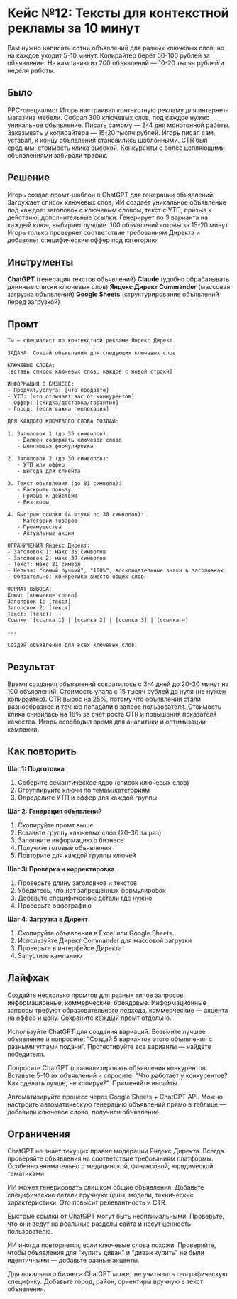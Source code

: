 # Кейс №12: Тексты для контекстной рекламы за 10 минут

Вам нужно написать сотни объявлений для разных ключевых слов, но на каждое уходит 5-10 минут. Копирайтер берёт 50-100 рублей за объявление. На кампанию из 200 объявлений — 10-20 тысяч рублей и неделя работы.

## Было

PPC-специалист Игорь настраивал контекстную рекламу для интернет-магазина мебели. Собрал 300 ключевых слов, под каждое нужно уникальное объявление. Писать самому — 3-4 дня монотонной работы. Заказывать у копирайтера — 15-20 тысяч рублей. Игорь писал сам, уставал, к концу объявления становились шаблонными. CTR был средним, стоимость клика высокой. Конкуренты с более цепляющими объявлениями забирали трафик.

## Решение

Игорь создал промт-шаблон в ChatGPT для генерации объявлений. Загружает список ключевых слов, ИИ создаёт уникальное объявление под каждое: заголовок с ключевым словом, текст с УТП, призыв к действию, дополнительные ссылки. Генерирует по 3 варианта на каждый ключ, выбирает лучшие. 100 объявлений готовы за 15-20 минут. Игорь только проверяет соответствие требованиям Директа и добавляет специфические оффер под категорию.

## Инструменты

**ChatGPT** (генерация текстов объявлений)
**Claude** (удобно обрабатывать длинные списки ключевых слов)
**Яндекс Директ Commander** (массовая загрузка объявлений)
**Google Sheets** (структурирование объявлений перед загрузкой)

## Промт

```
Ты — специалист по контекстной рекламе Яндекс Директ.

ЗАДАЧА: Создай объявления для следующих ключевых слов

КЛЮЧЕВЫЕ СЛОВА:
[вставь список ключевых слов, каждое с новой строки]

ИНФОРМАЦИЯ О БИЗНЕСЕ:
- Продукт/услуга: [что продаёте]
- УТП: [что отличает вас от конкурентов]
- Оффер: [скидка/доставка/гарантия]
- Город: [если важна геолокация]

ДЛЯ КАЖДОГО КЛЮЧЕВОГО СЛОВА СОЗДАЙ:

1. Заголовок 1 (до 35 символов):
   - Должен содержать ключевое слово
   - Цепляющая формулировка

2. Заголовок 2 (до 30 символов):
   - УТП или оффер
   - Выгода для клиента

3. Текст объявления (до 81 символа):
   - Раскрыть пользу
   - Призыв к действию
   - Без воды

4. Быстрые ссылки (4 штуки по 30 символов):
   - Категории товаров
   - Преимущества
   - Актуальные акции

ОГРАНИЧЕНИЯ Яндекс Директ:
- Заголовок 1: макс 35 символов
- Заголовок 2: макс 30 символов
- Текст: макс 81 символ
- Нельзя: "самый лучший", "100%", восклицательные знаки в заголовках
- Обязательно: конкретика вместо общих слов

ФОРМАТ ВЫВОДА:
Ключ: [ключевое слово]
Заголовок 1: [текст]
Заголовок 2: [текст]
Текст: [текст]
Ссылки: [ссылка 1] | [ссылка 2] | [ссылка 3] | [ссылка 4]

---

Создай объявления для всех ключевых слов.
```

## Результат

Время создания объявлений сократилось с 3-4 дней до 20-30 минут на 100 объявлений. Стоимость упала с 15 тысяч рублей до нуля (не нужен копирайтер). CTR вырос на 25%, потому что объявления стали разнообразнее и точнее попадали в запрос пользователя. Стоимость клика снизилась на 18% за счёт роста CTR и повышения показателя качества. Игорь освободил время для аналитики и оптимизации кампаний.

## Как повторить

**Шаг 1: Подготовка**
1. Соберите семантическое ядро (список ключевых слов)
2. Сгруппируйте ключи по темам/категориям
3. Определите УТП и оффер для каждой группы

**Шаг 2: Генерация объявлений**
1. Скопируйте промт выше
2. Вставьте группу ключевых слов (20-30 за раз)
3. Заполните информацию о бизнесе
4. Получите готовые объявления
5. Повторите для каждой группы ключей

**Шаг 3: Проверка и корректировка**
1. Проверьте длину заголовков и текстов
2. Убедитесь, что нет запрещённых формулировок
3. Добавьте специфические детали где нужно
4. Проверьте орфографию

**Шаг 4: Загрузка в Директ**
1. Скопируйте объявления в Excel или Google Sheets
2. Используйте Директ Commander для массовой загрузки
3. Проверьте в интерфейсе Директа
4. Запустите кампанию

## Лайфхак

Создайте несколько промтов для разных типов запросов: информационные, коммерческие, брендовые. Информационные запросы требуют образовательного подхода, коммерческие — акцента на оффер и цену. Сохраните каждый промт отдельно.

Используйте ChatGPT для создания вариаций. Возьмите лучшее объявление и попросите: "Создай 5 вариантов этого объявления с разными углами подачи". Протестируйте все варианты — найдёте победителя.

Попросите ChatGPT проанализировать объявления конкурентов. Вставьте 5-10 их объявлений и спросите: "Что работает у конкурентов? Как сделать лучше, не копируя?". Применяйте инсайты.

Автоматизируйте процесс через Google Sheets + ChatGPT API. Можно настроить автоматическую генерацию объявлений прямо в таблице — добавили ключевое слово, получили объявление.

## Ограничения

ChatGPT не знает текущих правил модерации Яндекс Директа. Всегда проверяйте объявления на соответствие требованиям платформы. Особенно внимательно с медицинской, финансовой, юридической тематиками.

ИИ может генерировать слишком общие объявления. Добавьте специфические детали вручную: цены, модели, технические характеристики. Это повысит релевантность и CTR.

Быстрые ссылки от ChatGPT могут быть неоптимальными. Проверьте, что они ведут на реальные разделы сайта и несут ценность пользователю.

ИИ иногда повторяется, если ключевые слова похожи. Проверяйте, чтобы объявления для "купить диван" и "диван купить" не были идентичными — добавьте разные акценты.

Для локального бизнеса ChatGPT может не учитывать географическую специфику. Добавьте город, район, ориентиры вручную в текст объявления.
